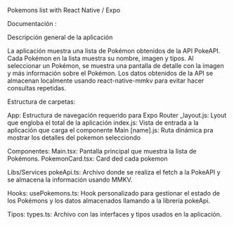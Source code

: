Pokemons list with React Native / Expo

Documentación :

Descripción general de la aplicación

La aplicación muestra una lista de Pokémon obtenidos de la API PokeAPI. Cada Pokémon en la lista muestra su nombre, imagen y tipos. Al seleccionar un Pokémon, se muestra una pantalla de detalle con la imagen y más información sobre el Pokémon. Los datos obtenidos de la API se almacenan localmente usando react-native-mmkv para evitar hacer consultas repetidas.

Estructura de carpetas:

App:
Estructura de navegación requerido para Expo Router
_layout.js: Lyout que engloba el total de la aplicación
index.js: Vista de entrada a la aplicación que carga el componente Main
[name].js: Ruta dinámica pra mostrar los detalles del pokemon selecciondo 


Componentes:
Main.tsx: Pantalla principal que muestra la lista de Pokémons.
PokemonCard.tsx: Card ded cada pokemon

Libs/Services
pokeApi.ts: Archivo donde se realiza el fetch a la PokeAPI y se almacena la información usando MMKV.

Hooks:
usePokemons.ts: Hook personalizado para gestionar el estado de los Pokémons y los datos almacenados llamando a la librería pokeApi.

Tipos:
types.ts: Archivo con las interfaces y tipos usados en la aplicación.
